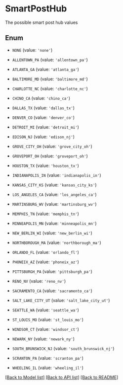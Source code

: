 # SmartPostHub

The possible smart post hub values

## Enum

* `NONE` (value: `'none'`)

* `ALLENTOWN_PA` (value: `'allentown_pa'`)

* `ATLANTA_GA` (value: `'atlanta_ga'`)

* `BALTIMORE_MD` (value: `'baltimore_md'`)

* `CHARLOTTE_NC` (value: `'charlotte_nc'`)

* `CHINO_CA` (value: `'chino_ca'`)

* `DALLAS_TX` (value: `'dallas_tx'`)

* `DENVER_CO` (value: `'denver_co'`)

* `DETROIT_MI` (value: `'detroit_mi'`)

* `EDISON_NJ` (value: `'edison_nj'`)

* `GROVE_CITY_OH` (value: `'grove_city_oh'`)

* `GROVEPORT_OH` (value: `'groveport_oh'`)

* `HOUSTON_TX` (value: `'houston_tx'`)

* `INDIANAPOLIS_IN` (value: `'indianapolis_in'`)

* `KANSAS_CITY_KS` (value: `'kansas_city_ks'`)

* `LOS_ANGELES_CA` (value: `'los_angeles_ca'`)

* `MARTINSBURG_WV` (value: `'martinsburg_wv'`)

* `MEMPHIS_TN` (value: `'memphis_tn'`)

* `MINNEAPOLIS_MN` (value: `'minneapolis_mn'`)

* `NEW_BERLIN_WI` (value: `'new_berlin_wi'`)

* `NORTHBOROUGH_MA` (value: `'northborough_ma'`)

* `ORLANDO_FL` (value: `'orlando_fl'`)

* `PHONEIX_AZ` (value: `'phoneix_az'`)

* `PITTSBURGH_PA` (value: `'pittsburgh_pa'`)

* `RENO_NV` (value: `'reno_nv'`)

* `SACRAMENTO_CA` (value: `'sacramento_ca'`)

* `SALT_LAKE_CITY_UT` (value: `'salt_lake_city_ut'`)

* `SEATTLE_WA` (value: `'seattle_wa'`)

* `ST_LOUIS_MO` (value: `'st_louis_mo'`)

* `WINDSOR_CT` (value: `'windsor_ct'`)

* `NEWARK_NY` (value: `'newark_ny'`)

* `SOUTH_BRUNSWICK_NJ` (value: `'south_brunswick_nj'`)

* `SCRANTON_PA` (value: `'scranton_pa'`)

* `WHEELING_IL` (value: `'wheeling_il'`)

[[Back to Model list]](../README.md#documentation-for-models) [[Back to API list]](../README.md#documentation-for-api-endpoints) [[Back to README]](../README.md)


